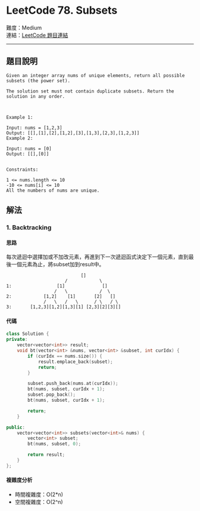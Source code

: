 # LeetCode 78. Subsets

難度：Medium  
連結：[LeetCode 題目連結](https://leetcode.com/problems/subsets/description/)

---

## 題目說明
    
    Given an integer array nums of unique elements, return all possible subsets (the power set).

    The solution set must not contain duplicate subsets. Return the solution in any order.

    

    Example 1:

    Input: nums = [1,2,3]
    Output: [[],[1],[2],[1,2],[3],[1,3],[2,3],[1,2,3]]
    Example 2:

    Input: nums = [0]
    Output: [[],[0]]
    

    Constraints:

    1 <= nums.length <= 10
    -10 <= nums[i] <= 10
    All the numbers of nums are unique.

## 解法
### 1. Backtracking
#### 思路

每次遞迴中選擇加或不加改元素，再進到下一次遞迴函式決定下一個元素，直到最後一個元素為止，將subset加到result中。
```
                            []
                      /            \
1:                 [1]              []
                  /   \            /  \
2:            [1,2]    [1]       [2]   []
              /   \   /   \      / \   / \
3:       [1,2,3][1,2][1,3][1] [2,3][2][3][]
```

#### 代碼
```c++
class Solution {
private:
    vector<vector<int>> result;
    void bt(vector<int> &nums, vector<int> &subset, int curIdx) {
        if (curIdx == nums.size()) {
            result.emplace_back(subset);
            return;
        }

        subset.push_back(nums.at(curIdx));
        bt(nums, subset, curIdx + 1);
        subset.pop_back();
        bt(nums, subset, curIdx + 1);

        return;
    }

public:
    vector<vector<int>> subsets(vector<int>& nums) {
        vector<int> subset;
        bt(nums, subset, 0);

        return result;
    }
};
```

#### 複雜度分析

- 時間複雜度：O(2*n)
- 空間複雜度：O(2^n)